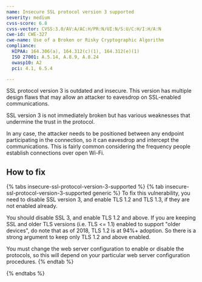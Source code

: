 ```yaml
---
name: Insecure SSL protocol version 3 supported
severity: medium
cvss-score: 6.8
cvss-vector: CVSS:3.0/AV:A/AC:H/PR:N/UI:N/S:U/C:H/I:H/A:N
cwe-id: CWE-327
cwe-name: Use of a Broken or Risky Cryptographic Algorithm
compliance:
  HIPAA: 164.306(a), 164.312(c)(1), 164.312(e)(1)
  ISO 27001: A.5.14, A.8.9, A.8.24
  owasp10: A2
  pci: 4.1, 6.5.4

---            
```


SSL protocol version 3 is outdated and insecure. This version has multiple design flaws that may allow an attacker to eavesdrop on SSL-enabled communications.

SSL version 3 is not immediately broken but has various weaknesses that undermine the trust in the protocol.

In any case, the attacker needs to be positioned between any endpoint participating in the connection, so it can eavesdrop and intercept the communications. This is fairly common considering the frequency people establish connections over open Wi-Fi.

## How to fix

{% tabs insecure-ssl-protocol-version-3-supported %}
{% tab insecure-ssl-protocol-version-3-supported generic %}
To fix this vulnerability, you need to disable SSL version 3, and enable TLS 1.2 and TLS 1.3, if they are not enabled already.

You should disable SSL 3, and enable TLS 1.2 and above. If you are keeping SSL and older TLS versions (i.e. TLS <= 1.1) enabled to support "older devices", do note that as of 2018, TLS 1.2 is at 94%+ adoption. So there is a strong argument to keep only TLS 1.2 and above enabled.

You must change the web server configuration to enable or disable the protocols, so this will depend on your particular web server configuration procedures.
{% endtab %}

{% endtabs %}
